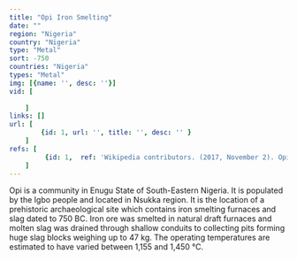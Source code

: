 ```yaml
---
title: "Opi Iron Smelting"
date: ""
region: "Nigeria"
country: "Nigeria" 
type: "Metal"
sort: -750
countries: "Nigeria"
types: "Metal"
img: [{name: '', desc: ''}]
vid: [
        
    ]
links: []
url: [
        {id: 1, url: '', title: '', desc: '' }
    ]
refs: [
         {id: 1,  ref: 'Wikipedia contributors. (2017, November 2). Opi (archaeological site). In Wikipedia, The Free Encyclopedia. Retrieved 22:02, February 3, 2019, from ', url: 'https://en.wikipedia.org/w/index.php?title=Opi_(archaeological_site)&oldid=808435359'}
    ]
---
```

Opi is a community in Enugu State of South-Eastern Nigeria. It is populated by the Igbo people and located in Nsukka region. It is the location of a prehistoric archaeological site which contains iron smelting furnaces and slag dated to 750 BC. Iron ore was smelted in natural draft furnaces and molten slag was drained through shallow conduits to collecting pits forming huge slag blocks weighing up to 47 kg. The operating temperatures are estimated to have varied between 1,155 and 1,450 °C.
